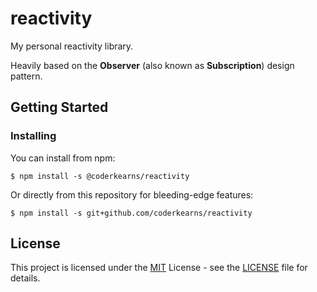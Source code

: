 # reactivity

My personal reactivity library.

Heavily based on the **Observer** (also known as **Subscription**) design pattern.

## Getting Started

### Installing

You can install from npm:

```
$ npm install -s @coderkearns/reactivity
```

Or directly from this repository for bleeding-edge features:

```
$ npm install -s git+github.com/coderkearns/reactivity
```

## License

This project is licensed under the [MIT](https://choosealicense.com/licenses/mit/) License - see the [LICENSE](./LICENSE) file for details.
